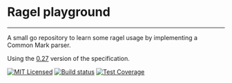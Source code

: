 # Ragel playground

---

A small go repository to learn some ragel usage by implementing a Common Mark parser.

Using the [0.27](http://spec.commonmark.org/0.27/) version of the specification.

[![MIT Licensed](https://img.shields.io/github/license/mariusor/cmarkparser.svg)](https://raw.githubusercontent.com/mariusor/cmarkparser/master/LICENSE)
[![Build status](https://img.shields.io/travis/mariusor/cmarkparser.svg)](https://travis-ci.org/mariusor/cmarkparser)
[![Test Coverage](https://img.shields.io/coveralls/mariusor/cmarkparser/master.svg)](https://coveralls.io/r/mariusor/cmarkparser?branch=master)

